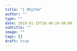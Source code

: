 ```yaml
---
title: "1 Rhythm"
author: ""
type: ""
date: 2019-01-25T16:48:24-08:00
subtitle: ""
image: ""
tags: []
draft: true
---
```

